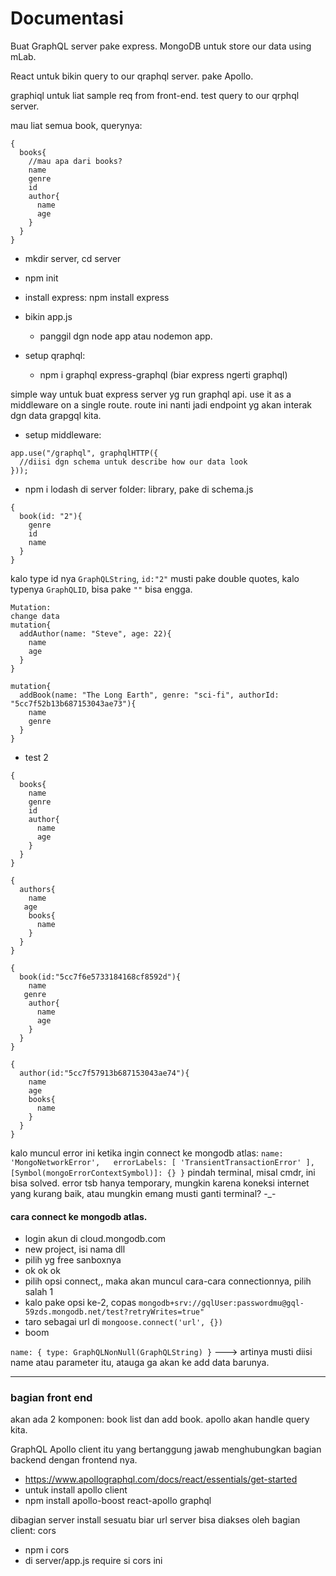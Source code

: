 # Documentasi

Buat GraphQL server pake express.
MongoDB untuk store our data using mLab.

React untuk bikin query to our qraphql server. pake Apollo.

graphiql untuk liat sample req from front-end. test query to our qrphql server.

mau liat semua book, querynya:
```
{
  books{
    //mau apa dari books?
    name
    genre
    id
    author{
      name
      age
    }
  }
}
```
* mkdir server, cd server
* npm init
* install express: npm install express

* bikin app.js
  * panggil dgn node app atau nodemon app.

* setup qraphql:
  * npm i graphql express-graphql (biar express ngerti graphql)

simple way untuk buat express server yg run graphql api. use it as a middleware on a single route. route ini nanti jadi endpoint yg akan interak dgn data grapgql kita.

* setup middleware:
```
app.use("/graphql", graphqlHTTP({
  //diisi dgn schema untuk describe how our data look
}));
```

* npm i lodash di server folder: library, pake di schema.js

```
{
  book(id: "2"){
    genre
    id
    name
  }
}
```

kalo type id nya `GraphQLString`, `id:"2"` musti pake double quotes, kalo typenya `GraphQLID`, bisa pake `""` bisa engga.
```
Mutation:
change data
mutation{
  addAuthor(name: "Steve", age: 22){
    name
    age
  }
}
```

```
mutation{
  addBook(name: "The Long Earth", genre: "sci-fi", authorId: "5cc7f52b13b687153043ae73"){
    name
    genre
  }
}
```

* test 2
```
{
  books{
    name
    genre
    id
    author{
      name
      age
    }
  }
}
```

```
{
  authors{
    name
   age
    books{
      name
    }
  }
}
```

```
{
  book(id:"5cc7f6e5733184168cf8592d"){
    name
   genre
    author{
      name
      age
    }
  }
}
```

```
{
  author(id:"5cc7f57913b687153043ae74"){
    name
    age
    books{
      name
    }
  }
}
```

kalo muncul error ini ketika ingin connect ke mongodb atlas:
`name: 'MongoNetworkError',   errorLabels: [ 'TransientTransactionError' ],   [Symbol(mongoErrorContextSymbol)]: {} }`
pindah terminal, misal cmdr, ini bisa solved. error tsb hanya temporary, mungkin karena koneksi internet yang kurang baik, atau mungkin emang musti ganti terminal? -_-

#### cara connect ke mongodb atlas.
- login akun di cloud.mongodb.com
- new project, isi nama dll
- pilih yg free sanboxnya
- ok ok ok
- pilih opsi connect,, maka akan muncul cara-cara connectionnya, pilih salah 1
- kalo pake opsi ke-2, copas `mongodb+srv://gqlUser:passwordmu@gql-59zds.mongodb.net/test?retryWrites=true"`
- taro sebagai url di `mongoose.connect('url', {})`
- boom

 `name: { type: GraphQLNonNull(GraphQLString) }` ---> artinya musti diisi name atau parameter itu, atauga ga akan ke add data barunya.

-----

### bagian front end
akan ada 2 komponen: book list dan add book.
apollo akan handle query kita. 

GraphQL Apollo client itu yang bertanggung jawab menghubungkan bagian backend dengan frontend nya.

* https://www.apollographql.com/docs/react/essentials/get-started
* untuk install apollo client
* npm install apollo-boost react-apollo graphql

dibagian server install sesuatu biar url server bisa diakses oleh bagian client: cors
* npm i cors
* di server/app.js require si cors ini
